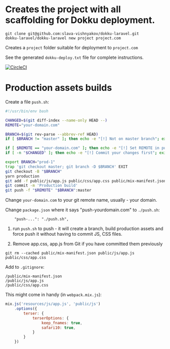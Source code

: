 # Creates the project with all scaffolding for Dokku deployment.

```
git clone git@github.com:slava-vishnyakov/dokku-laravel.git
dokku-laravel/dokku-laravel new project project.com
```

Creates a `project` folder suitable for deployment to `project.com`

See the generated `dokku-deploy.txt` file for complete instructions.

[![CircleCI](https://circleci.com/gh/slava-vishnyakov/dokku-laravel/tree/master.svg?style=svg)](https://circleci.com/gh/slava-vishnyakov/dokku-laravel/tree/master)

# Production assets builds

Create a file `push.sh`:

```sh
#!/usr/bin/env bash

CHANGED=$(git diff-index --name-only HEAD --)
REMOTE="your-domain.com"

BRANCH=$(git rev-parse --abbrev-ref HEAD)
if [ $BRANCH != "master" ]; then echo -e "[!] Not on master branch"; exit 1; fi

if [ $REMOTE == "your-domain.com" ]; then echo -e "[!] Set REMOTE in push.sh"; exit 1; fi
if [ -n "$CHANGED" ]; then echo -e "[!] Commit your changes first"; exit 1; fi

export BRANCH="prod-1"
trap 'git checkout master; git branch -D $BRANCH' EXIT
git checkout -B "$BRANCH"
yarn production
git add -f public/js/app.js public/css/app.css public/mix-manifest.json
git commit -m 'Production build'
git push -f "$REMOTE" "$BRANCH":master
```

Change `your-domain.com` to your git remote name, usually - your domain.

Change `package.json` where it says "push-yourdomain.com" to `./push.sh`:
```
    "push-...": "./push.sh",
```

1) run `push.sh` to push - it will create a branch, build production assets 
and force push it without having to commit JS, CSS files.

2) Remove app.css, app.js from Git if you have committed them previously 

```
git rm --cached public/mix-manifest.json public/js/app.js public/css/app.css
```

Add to `.gitignore`:

```
/public/mix-manifest.json
/public/js/app.js
/public/css/app.css
```

This might come in handy (in `webpack.mix.js`):

```js
mix.js('resources/js/app.js', 'public/js')
    .options({
        terser: {
            terserOptions: {
                keep_fnames: true,
                safari10: true,
            }
        }
    })
```